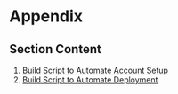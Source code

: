 # Appendix

## Section Content
1. [Build Script to Automate Account Setup](./script-deployment-account/README.md)
1. [Build Script to Automate Deployment](./script-deployment/README.md)
